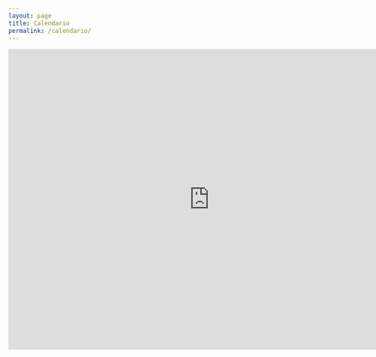 ```yaml
---
layout: page
title: Calendario
permalink: /calendario/
---
```


<iframe src="https://calendar.google.com/calendar/embed?src=clubroboticagranada%40gmail.com&ctz=Europe%2FMadrid" style="border: 0" width="800" height="600" frameborder="0" scrolling="no"></iframe>
